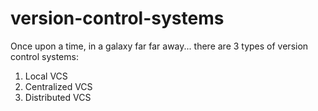 # version-control-systems
Once upon a time, in a galaxy far far away... there are 3 types of version control systems:
1. Local VCS
2. Centralized VCS
3. Distributed VCS
